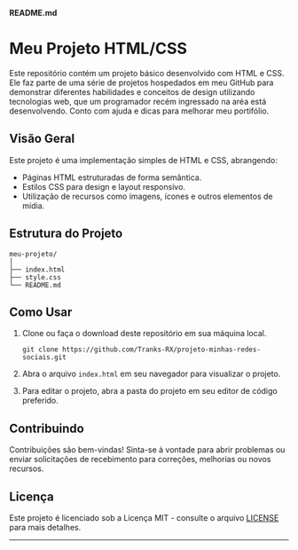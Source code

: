 **README.md**

# Meu Projeto HTML/CSS

Este repositório contém um projeto básico desenvolvido com HTML e CSS. Ele faz parte de uma série de projetos hospedados em meu GitHub para demonstrar diferentes habilidades e conceitos de design utilizando tecnologias web, que um programador recém ingressado na aréa está desenvolvendo. Conto com ajuda e dicas para melhorar meu portifólio.

## Visão Geral

Este projeto é uma implementação simples de HTML e CSS, abrangendo:

- Páginas HTML estruturadas de forma semântica.
- Estilos CSS para design e layout responsivo.
- Utilização de recursos como imagens, ícones e outros elementos de mídia.

## Estrutura do Projeto

```
meu-projeto/
│
├── index.html
├── style.css
└── README.md
```

## Como Usar

1. Clone ou faça o download deste repositório em sua máquina local.

    ```
    git clone https://github.com/Tranks-RX/projeto-minhas-redes-sociais.git
    ```

2. Abra o arquivo `index.html` em seu navegador para visualizar o projeto.

3. Para editar o projeto, abra a pasta do projeto em seu editor de código preferido.

## Contribuindo

Contribuições são bem-vindas! Sinta-se à vontade para abrir problemas ou enviar solicitações de recebimento para correções, melhorias ou novos recursos.

## Licença

Este projeto é licenciado sob a Licença MIT - consulte o arquivo [LICENSE](LICENSE) para mais detalhes.

---